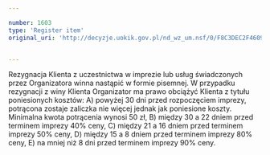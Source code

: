 ```yaml
---

number: 1603
type: 'Register item'
original_uri: 'http://decyzje.uokik.gov.pl/nd_wz_um.nsf/0/F8C3DEC2F460989FC12575B7004CE0FB?OpenDocument'


---
```


Rezygnacja Klienta z uczestnictwa w imprezie lub usług świadczonych przez Organizatora winna nastąpić w formie pisemnej. W przypadku rezygnacji z winy Klienta Organizator ma prawo obciążyć Klienta z tytułu poniesionych kosztów:
A) powyżej 30 dni przed rozpoczęciem imprezy, potrącona zostaje zaliczka nie więcej jednak jak poniesione koszty. Minimalna kwota potrącenia wynosi 50 zł,
B) między 30 a 22 dniem przed terminem imprezy 40% ceny,
C) między 21 a 16 dniem przed terminem imprezy 50% ceny,
D) między 15 a 8 dniem przed terminem imprezy 80% ceny,
E) na mniej niż 8 dni przed terminem imprezy 90% ceny.
